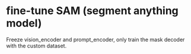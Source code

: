 # fine-tune SAM (segment anything model)
Freeze vision_encoder and prompt_encoder, only train the mask decoder with the custom dataset. 
